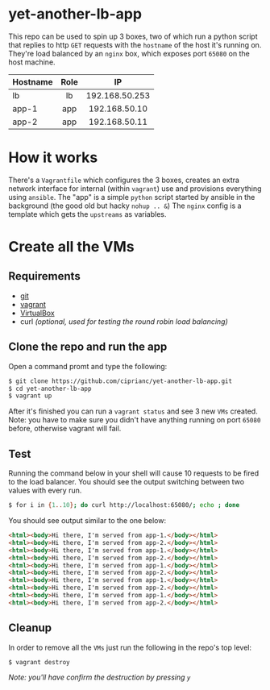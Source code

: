 # yet-another-lb-app
This repo can be used to spin up 3 boxes, two of which run a python script that replies to http `GET` requests with the `hostname` of the host it's running on. They're load balanced by an `nginx` box, which exposes port `65080` on the host machine.

| Hostname | Role | IP            |
| -------- |:----:|:-------------:|
| lb       | lb   |192.168.50.253 |
| app-1    | app  |192.168.50.10  |
| app-2    | app  |192.168.50.11  |


# How it works
There's a `Vagrantfile` which configures the 3 boxes, creates an extra network interface for internal (within `vagrant`) use and provisions everything using `ansible`.
The "app" is a simple `python` script started by ansible in the background (the good old but hacky `nohup .. &`)
The `nginx` config is a template which gets the `upstreams` as variables.

# Create all the VMs

## Requirements
* [git](https://git-scm.com/downloads)
* [vagrant](https://www.vagrantup.com/downloads.html)
* [VirtualBox](https://www.virtualbox.org/wiki/Downloads)
* curl *(optional, used for testing the round robin load balancing)*


## Clone the repo and run the app
Open a command promt and type the following:
```bash
$ git clone https://github.com/ciprianc/yet-another-lb-app.git
$ cd yet-another-lb-app
$ vagrant up
```

After it's finished you can run a `vagrant status` and see 3 new `VMs` created.
Note: you have to make sure you didn't have anything running on port `65080` before, otherwise vagrant will fail.


## Test
Running the command below in your shell will cause 10 requests to be fired to the load balancer. You should see the output switching between two values with every run.
```bash
$ for i in {1..10}; do curl http://localhost:65080/; echo ; done
```

You should see output similar to the one below:
```html
<html><body>Hi there, I'm served from app-1.</body></html>
<html><body>Hi there, I'm served from app-2.</body></html>
<html><body>Hi there, I'm served from app-1.</body></html>
<html><body>Hi there, I'm served from app-2.</body></html>
<html><body>Hi there, I'm served from app-1.</body></html>
<html><body>Hi there, I'm served from app-2.</body></html>
<html><body>Hi there, I'm served from app-1.</body></html>
<html><body>Hi there, I'm served from app-2.</body></html>
<html><body>Hi there, I'm served from app-1.</body></html>
<html><body>Hi there, I'm served from app-2.</body></html>
```

## Cleanup
In order to remove all the `VMs` just run the following in the repo's top level:
```bash
$ vagrant destroy
```

*Note: you'll have confirm the destruction by pressing `y`*
